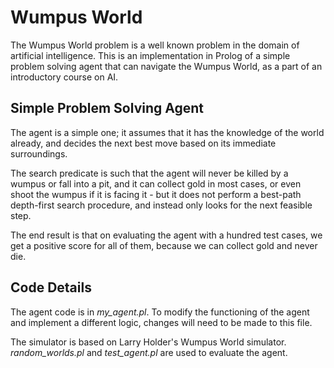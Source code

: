 # Wumpus World

The Wumpus World problem is a well known problem in the domain of artificial intelligence. This is an implementation in Prolog of a simple problem solving agent that can navigate the Wumpus World, as a part of an introductory course on AI.

## Simple Problem Solving Agent

The agent is a simple one; it assumes that it has the knowledge of the world already, and decides the next best move based on its immediate surroundings.

The search predicate is such that the agent will never be killed by a wumpus or fall into a pit, and it can collect gold in most cases, or even shoot the wumpus if it is facing it - but it does not perform a best-path depth-first search procedure, and instead only looks for the next feasible step.

The end result is that on evaluating the agent with a hundred test cases, we get a positive score for all of them, because we can collect gold and never die.

## Code Details

The agent code is in *my_agent.pl*. To modify the functioning of the agent and implement a different logic, changes will need to be made to this file.

The simulator is based on Larry Holder's Wumpus World simulator. *random_worlds.pl* and *test_agent.pl* are used to evaluate the agent.
